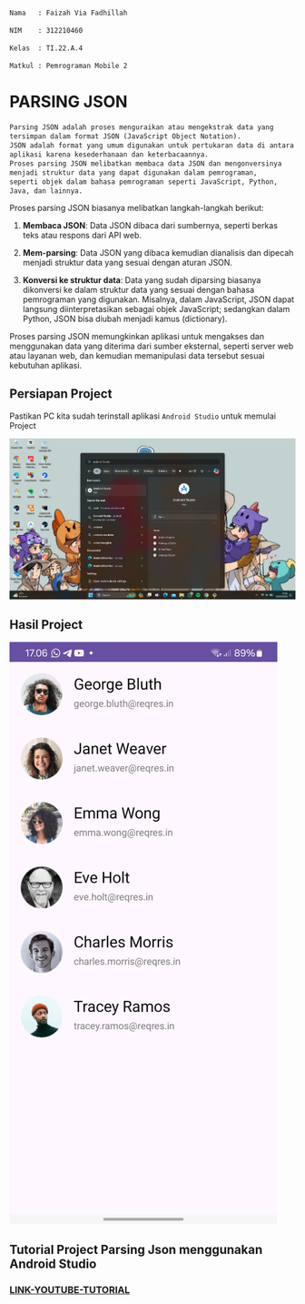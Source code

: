 `Nama   : Faizah Via Fadhillah`

`NIM    : 312210460`

`Kelas  : TI.22.A.4`

`Matkul : Pemrograman Mobile 2`

# PARSING JSON

    Parsing JSON adalah proses menguraikan atau mengekstrak data yang tersimpan dalam format JSON (JavaScript Object Notation).
    JSON adalah format yang umum digunakan untuk pertukaran data di antara aplikasi karena kesederhanaan dan keterbacaannya.
    Proses parsing JSON melibatkan membaca data JSON dan mengonversinya menjadi struktur data yang dapat digunakan dalam pemrograman,
    seperti objek dalam bahasa pemrograman seperti JavaScript, Python, Java, dan lainnya.

Proses parsing JSON biasanya melibatkan langkah-langkah berikut:

1. **Membaca JSON**: Data JSON dibaca dari sumbernya, seperti berkas teks atau respons dari API web.

2. **Mem-parsing**: Data JSON yang dibaca kemudian dianalisis dan dipecah menjadi struktur data yang sesuai dengan aturan JSON.

3. **Konversi ke struktur data**: Data yang sudah diparsing biasanya dikonversi ke dalam struktur data yang sesuai dengan bahasa pemrograman yang digunakan. Misalnya, dalam JavaScript, JSON dapat langsung diinterpretasikan sebagai objek JavaScript; sedangkan dalam Python, JSON bisa diubah menjadi kamus (dictionary).

Proses parsing JSON memungkinkan aplikasi untuk mengakses dan menggunakan data yang diterima dari sumber eksternal, seperti server web atau layanan web, dan kemudian memanipulasi data tersebut sesuai kebutuhan aplikasi.

## Persiapan Project

Pastikan PC kita sudah terinstall aplikasi `Android Studio` untuk memulai Project

![img1](gambar/1.png)

## Hasil Project

![img2](gambar/2.jpg)

## Tutorial Project Parsing Json menggunakan Android Studio

### [LINK-YOUTUBE-TUTORIAL](https://youtu.be/lgXpfP3k1BM)
